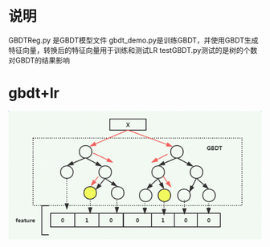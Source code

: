 # 说明
GBDTReg.py 是GBDT模型文件
gbdt_demo.py是训练GBDT，并使用GBDT生成特征向量，转换后的特征向量用于训练和测试LR
testGBDT.py测试的是树的个数对GBDT的结果影响

# gbdt+lr
![Image](./gbdt_lr.png)